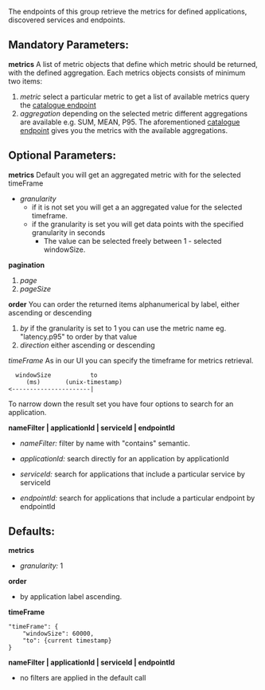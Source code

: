 The endpoints of this group retrieve the metrics for defined applications, discovered services and endpoints.

## Mandatory Parameters:

**metrics** A list of metric objects that define which metric should be returned, with the defined aggregation. Each metrics objects consists of minimum two items:
1. *metric* select a particular metric to get a list of available metrics query the [catalogue endpoint](#operation/getMetricDefinitions)
2. *aggregation* depending on the selected metric different aggregations are available e.g. SUM, MEAN, P95. The aforementioned [catalogue endpoint](#operation/getMetricDefinitions) gives you the metrics with the available aggregations.

## Optional Parameters:

**metrics** Default you will get an aggregated metric with for the selected timeFrame 

* *granularity* 
  * if it is not set you will get a an aggregated value for the selected timeframe. 
  * if the granularity is set you will get data points with the specified granularity in seconds
    * The value can be selected freely between 1 - selected windowSize.
 
   
**pagination**
1. *page*
2. *pageSize*



**order** You can order the returned items alphanumerical by label, either ascending or descending
1. *by* if the granularity is set to 1 you can use the metric name eg. "latency.p95" to order by that value
1. *direction* either ascending or descending

*timeFrame* As in our UI you can specify the timeframe for metrics retrieval.
```
  windowSize           to
     (ms)       (unix-timestamp)
<----------------------|
```

To narrow down the result set you have four options to search for an application.

**nameFilter | applicationId | serviceId | endpointId**

* *nameFilter:* filter by name with "contains" semantic.

* *applicationId:* search directly for an application by applicationId 

* *serviceId:* search for applications that include a particular service by serviceId

* *endpointId:* search for applications that include a particular endpoint by endpointId

## Defaults:

**metrics**
* *granularity:* 1

**order**
* by application label ascending.

**timeFrame**
```
"timeFrame": {
	"windowSize": 60000,
	"to": {current timestamp}
}
```

**nameFilter | applicationId | serviceId | endpointId**
* no filters are applied in the default call
